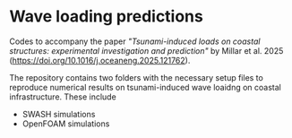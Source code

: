 # Wave loading predictions
Codes to accompany the paper *"Tsunami-induced loads on coastal structures: experimental investigation and prediction"* by Millar et al. 2025 (https://doi.org/10.1016/j.oceaneng.2025.121762).

The repository contains two folders with the necessary setup files to reproduce numerical results on tsunami-induced wave loaidng on coastal infrastructure. These include
- SWASH simulations
- OpenFOAM simulations


